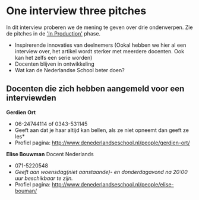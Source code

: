 # One interview three pitches

In dit interview proberen we de mening te geven over drie onderwerpen.
Zie de pitches in de ['In Production'](https://interface-ready.firebaseapp.com/product:-KBmpFP_krBpZZbQKc8M/productionStage:production) phase.

* Inspirerende innovaties van deelnemers (Ookal hebben we hier al een interview over, het artikel wordt sterker met meerdere docenten. Ook kan het zelfs een serie worden)
* Docenten blijven in ontwikkeling
* Wat kan de Nederlandse School beter doen?

## Docenten die zich hebben aangemeld voor een interviewden

**Gerdien Ort**

* 06-24744114 of 0343-531145
* Geeft aan dat je haar altijd kan bellen, als ze niet opneemt dan geeft ze les*
* Profiel pagina: http://www.denederlandseschool.nl/people/gerdien-ort/

**Elise Bouwman** Docent Nederlands

* 071-5220548
* *Geeft aan woensdag(niet aanstaande)- en donderdagavond na 20:00 uur beschikbaar te zijn.*
* Profiel pagina: http://www.denederlandseschool.nl/people/elise-bouman/

